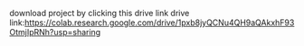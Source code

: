 download project by clicking this drive link
drive link:https://colab.research.google.com/drive/1pxb8jyQCNu4QH9aQAkxhF93OtmjIpRNh?usp=sharing
